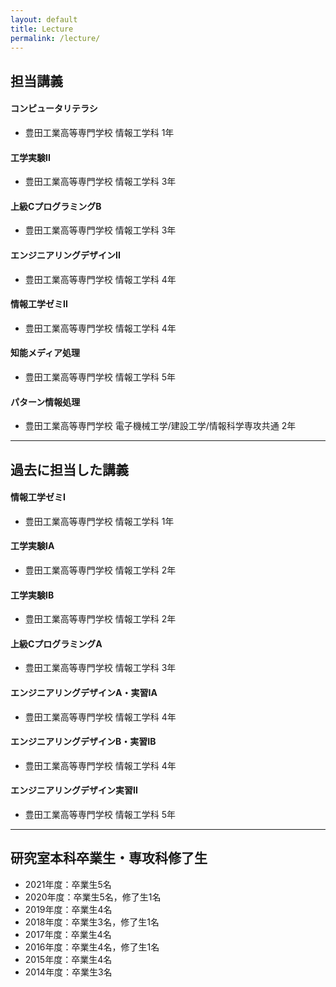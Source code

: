 ```yaml
---
layout: default
title: Lecture
permalink: /lecture/
---
```


## 担当講義

#### コンピュータリテラシ

- 豊田工業高等専門学校 情報工学科 1年

#### 工学実験II

- 豊田工業高等専門学校 情報工学科 3年

#### 上級CプログラミングB

- 豊田工業高等専門学校 情報工学科 3年

<!-- #### エンジニアリングデザインI

- 豊田工業高等専門学校 情報工学科 3年 -->

#### エンジニアリングデザインII

- 豊田工業高等専門学校 情報工学科 4年
 
#### 情報工学ゼミII

- 豊田工業高等専門学校 情報工学科 4年

#### 知能メディア処理

- 豊田工業高等専門学校 情報工学科 5年

#### パターン情報処理

- 豊田工業高等専門学校 電子機械工学/建設工学/情報科学専攻共通 2年

---

## 過去に担当した講義

#### 情報工学ゼミI

- 豊田工業高等専門学校 情報工学科 1年

#### 工学実験IA

- 豊田工業高等専門学校 情報工学科 2年

#### 工学実験IB

- 豊田工業高等専門学校 情報工学科 2年

#### 上級CプログラミングA

- 豊田工業高等専門学校 情報工学科 3年

#### エンジニアリングデザインA・実習IA

- 豊田工業高等専門学校 情報工学科 4年

#### エンジニアリングデザインB・実習IB

- 豊田工業高等専門学校 情報工学科 4年

#### エンジニアリングデザイン実習II

- 豊田工業高等専門学校 情報工学科 5年

___

## 研究室本科卒業生・専攻科修了生

- 2021年度：卒業生5名
- 2020年度：卒業生5名，修了生1名
- 2019年度：卒業生4名
- 2018年度：卒業生3名，修了生1名
- 2017年度：卒業生4名
- 2016年度：卒業生4名，修了生1名
- 2015年度：卒業生4名
- 2014年度：卒業生3名
